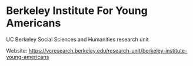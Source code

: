 # Berkeley Institute For Young Americans
UC Berkeley Social Sciences and Humanities research unit

Website: https://vcresearch.berkeley.edu/research-unit/berkeley-institute-young-americans
